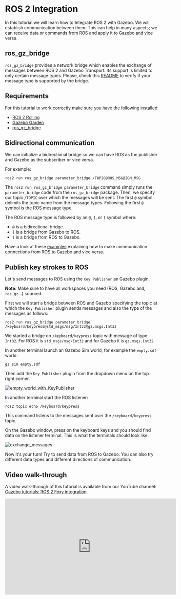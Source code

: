 # ROS 2 Integration

In this tutorial we will learn how to Integrate ROS 2 with Gazebo. We will establish
communication between them. This can help in many aspects; we can receive data or commands
from ROS and apply it to Gazebo and vice versa.

## ros_gz_bridge

`ros_gz_bridge` provides a network bridge which enables the exchange of messages between ROS 2 and Gazebo Transport. Its support is limited to only certain message types. Please, check this [README](https://github.com/gazebosim/ros_gz/blob/ros2/ros_gz_bridge/README.md) to verify if your message type is supported by the bridge.

## Requirements

For this tutorial to work correctly make sure you have the following installed:

* [ROS 2 Rolling](https://docs.ros.org/en/rolling/Installation.html)
* [Gazebo Garden](https://gazebosim.org/docs/garden)
* [ros_gz_bridge](https://github.com/gazebosim/ros_gz/tree/ros2#from-source)

## Bidirectional communication

We can initialize a bidirectional bridge so we can have ROS as the publisher and Gazebo as the subscriber or vice versa.

For example:

```
ros2 run ros_gz_bridge parameter_bridge /TOPIC@ROS_MSG@IGN_MSG
```

The `ros2 run ros_gz_bridge parameter_bridge` command simply runs the `parameter_bridge` code from the `ros_gz_bridge` package. Then, we specify our topic `/TOPIC` over which the messages will be sent. The first `@` symbol delimits the topic name from the message types. Following the first `@` symbol is the ROS message type.

The ROS message type is followed by an `@`, `[`, or `]` symbol where:

* `@`  is a bidirectional bridge.
* `[`  is a bridge from Gazebo to ROS.
* `]`  is a bridge from ROS to Gazebo.

Have a look at these [examples](https://github.com/gazebosim/ros_gz/blob/ros2/ros_gz_bridge/README.md#example-1a-gazebo-transport-talker-and-ros-2-listener)
explaining how to make communication connections from ROS to Gazebo and vice versa.

## Publish key strokes to ROS

Let's send messages to ROS using the `Key Publisher` an Gazebo plugin.

**Note:** Make sure to have all workspaces you need (ROS, Gazebo and, `ros_gz`...) sourced.


First we will start a bridge between ROS and Gazebo specifying the topic
at which the `Key Publisher` plugin sends messages and also the type
of the messages as follows:

```
ros2 run ros_gz_bridge parameter_bridge /keyboard/keypress@std_msgs/msg/Int32@gz.msgs.Int32
```

We started a bridge on `/keyboard/keypress` topic with message of type `Int32`.
For ROS it is `std_msgs/msg/Int32` and for Gazebo it is `gz.msgs.Int32`

In another terminal launch an Gazebo Sim world, for example the `empty.sdf` world:

```
gz sim empty.sdf
```

Then add the `Key Publisher` plugin from the dropdown menu on the top right corner.

![empty_world_with_KeyPublisher](tutorials/ros2_integration/empty_world.png)

In another terminal start the ROS listener:

```
ros2 topic echo /keyboard/keypress
```

This command listens to the messages sent over the `/keyboard/keypress` topic.

On the Gazebo window, press on the keyboard keys and you should
find data on the listener terminal. This is what the terminals should look like:

![exchange_messages](tutorials/ros2_integration/ros_gz.png)

Now it's your turn! Try to send data from ROS to Gazebo. You can also try different data types and different directions of communication.

## Video walk-through

A video walk-through of this tutorial is available from our YouTube channel: [Gazebo tutorials: ROS 2 Foxy integration](https://youtu.be/IpZTNyTp9t8).

<iframe width="560" height="315" src="https://www.youtube.com/embed/IpZTNyTp9t8" frameborder="0" allow="accelerometer; autoplay; encrypted-media; gyroscope; picture-in-picture" allowfullscreen></iframe>
